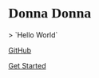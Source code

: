 

<h1><font face="verdana">Donna Donna</font></h1>
> `Hello World`

[GitHub](https://github.com/Sctwang/docsify)

[Get Started](#introduction)

